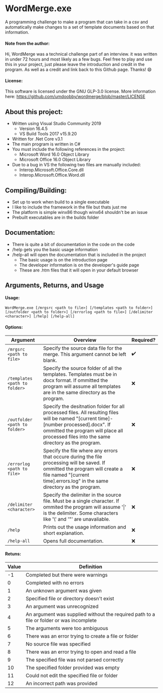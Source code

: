 # WordMerge.exe
A programming challenge to make a program that can take in a csv and automatically make changes to a set of template documents based on that information.

#### Note from the author:
Hi, WordMerge was a technical challenge part of an interview. it was written in under 72 hours and most likely as a few bugs.
Feel free to play and use this in your project, just please leave the introduction and credit in the program. As well as a credit and link back to this Github page.
Thanks! :smile:

#### License:
This software is licensed under the GNU GLP-3.0 license.
More information here: https://github.com/umdoobby/wordmerge/blob/master/LICENSE

## About this project: 
 * Written using Visual Studio Community 2019
   * Version 16.4.5
   * VS Build Tools 2017 v15.9.20
 * Written for .Net Core v3.1
 * The main program is written in C#
 * You must include the following references in the project:
   * Microsoft Word 16.0 Object Library
   * Microsoft Office 16.0 Object Library
 * Due to a bug in VS the following two files are manually included:
   * Interop.Microsoft.Office.Core.dll
   * Interop.Microsoft.Office.Word.dll

## Compiling/Building:
 * Set up to work when build to a single executable
 * I like to include the framework in the file but thats just me
 * The platform is simple winx86 though winx64 shouldn't be an issue
 * Prebuilt executables are in the builds folder

 ## Documentation:
 * There is quite a bit of documentation in the code on the code
 * /help gets you the basic usage information
 * /help-all will open the documentation that is included in the project
   * The basic usage is on the introduction page
   * The developer information is on the developer's guide page
   * These are .htm files that it will open in your default browser

## Arguments, Returns, and Usage
#### Usage: 
`WordMerge.exe [/mrgsrc <path to file>] [/templates <path to folder>] [/outfolder <path to folder>] [/errorlog <path to file>] [/delimiter <character>] [/help] [/help-all]`

#### Options:
Argument | Overview | Required?
---------|----------|----------
`/mrgsrc <path to file>`|Specify the source data file for the merge. This argument cannot be left blank.|:heavy_check_mark:
`/templates <path to folder>`|Specify the source folder of all the templates. Templates must be in docx format. If ommitted the program will assume all templates are in the same directory as the program.|:x:
`/outfolder <path to folder>`|Specify the desitnation folder for all processed files. All resulting files will be named "[current time]-[number processed].docx". If ommitted the program will place all processed files into the same directory as the program.|:x:
`/errorlog <path to file>`|Specify the file where any errors that occure during the file processing will be saved. If ommitted the program will create a file named "[current time].errors.log" in the same directory as the program.|:x:
`/delimiter <character>`|Specify the delimiter in the source file. Must be a single character. If ommited the program will assume '\|' is the delimiter. Some characters like '\\' and '"' are unavaliable.|:x:
`/help`|Prints out the usage information and short explanation.|:x:
`/help-all`|Opens full documentation.|:x:

#### Retuns:
Value | Definition
------|-----------
-1|Completed but there were warnings
0|Completed with no errors
1|An unknown argument was given
2|Specified file or directory doesn't exist
3|An argument was unrecognized
4|An argument was supplied without the required path to a file or folder or was incomplete
5|The arguments were too ambiguous
6|There was an error trying to create a file or folder
7|No source file was specified
8|There was an error trying to open and read a file
9|The specified file was not parsed correctly
10|The specified folder provided was empty
11|Could not edit the specified file or folder
12|An incorrect path was provided
